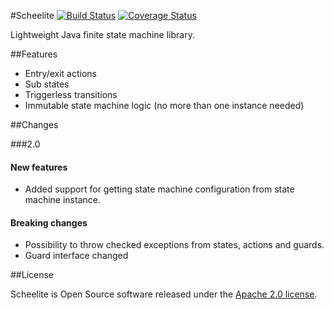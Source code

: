 #Scheelite
[![Build Status](https://travis-ci.org/headstar/scheelite-library.svg?branch=master)](https://travis-ci.org/headstar/scheelite-library) [![Coverage Status](https://img.shields.io/coveralls/headstar/scheelite-library.svg)](https://coveralls.io/r/headstar/scheelite-library?branch=master)

Lightweight Java finite state machine library.

##Features

* Entry/exit actions
* Sub states
* Triggerless transitions
* Immutable state machine logic (no more than one instance needed) 

##Changes

###2.0

#### New features
* Added support for getting state machine configuration from state machine instance.

#### Breaking changes
* Possibility to throw checked exceptions from states, actions and guards.
* Guard interface changed

##License

Scheelite is Open Source software released under the [Apache 2.0 license](http://www.apache.org/licenses/LICENSE-2.0.html).
